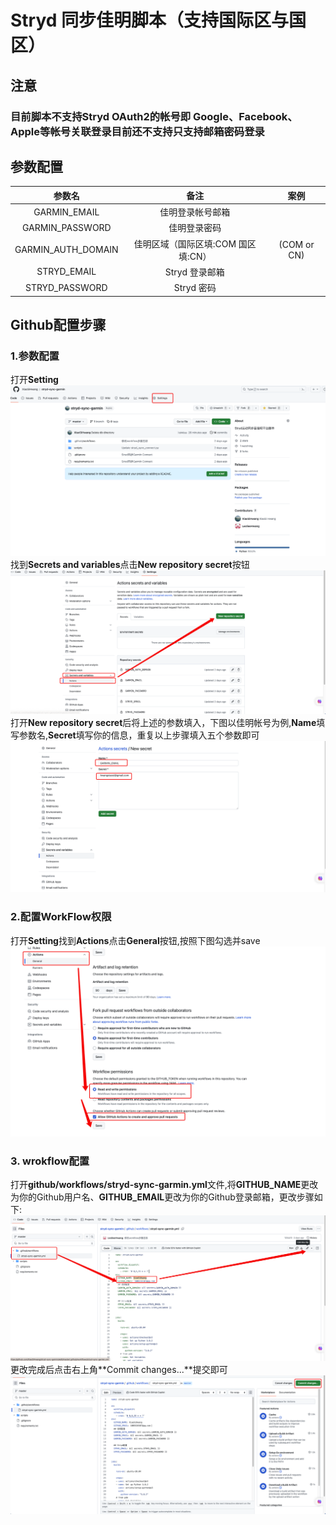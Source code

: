 # Stryd 同步佳明脚本（支持国际区与国区）

## 注意
### 目前脚本不支持Stryd OAuth2的帐号即 Google、Facebook、Apple等帐号关联登录目前还不支持只支持邮箱密码登录

## 参数配置
|       参数名       |                备注                |    案例     |
| :----------------: | :--------------------------------: | :---------: |
|    GARMIN_EMAIL    |          佳明登录帐号邮箱          |             |
|  GARMIN_PASSWORD   |            佳明登录密码            |             |
| GARMIN_AUTH_DOMAIN | 佳明区域（国际区填:COM 国区填:CN） | (COM or CN) |
|    STRYD_EMAIL     |           Stryd 登录邮箱           |             |
|   STRYD_PASSWORD   |             Stryd 密码             |             |

## Github配置步骤
### 1.参数配置
打开**Setting**
![打开Setting](doc/3451692931372_.pic.jpg)
找到**Secrets and variables**点击**New repository secret**按钮
![Secrets and variables](/doc/3461692931472_.pic.jpg)
打开**New repository secret**后将上述的参数填入，下图以佳明帐号为例,**Name**填写参数名,**Secret**填写你的信息，重复以上步骤填入五个参数即可
![填入参数](doc/3471692931624_.pic.jpg)

### 2.配置WorkFlow权限
打开**Setting**找到**Actions**点击**General**按钮,按照下图勾选并save
![配置WorkFlow权限](doc/3481692931856_.pic.jpg)

### 3. wrokflow配置
打开**github/workflows/stryd-sync-garmin.yml**文件,将**GITHUB_NAME**更改为你的Github用户名、**GITHUB_EMAIL**更改为你的Github登录邮箱，更改步骤如下:
![更改步骤](doc/3491692932110_.pic.jpg)
更改完成后点击右上角**Commit changes...**提交即可
![Commit](doc/3501692932345_.pic.jpg)
